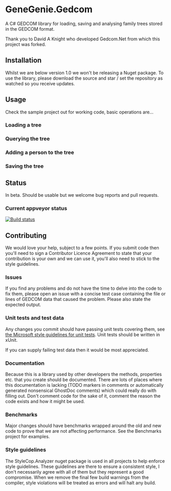 # GeneGenie.Gedcom

A C# GEDCOM library for loading, saving and analysing family trees stored in the GEDCOM format.

Thank you to David A Knight who developed Gedcom.Net from which this project was forked.

## Installation

Whilst we are below version 1.0 we won't be releasing a Nuget package. To use the library, please download the source and star / set the repository as watched so you receive updates.

## Usage

Check the sample project out for working code, basic operations are...

### Loading a tree
### Querying the tree
### Adding a person to the tree
### Saving the tree

## Status

In beta. Should be usable but we welcome bug reports and pull requests.

### Current appveyor status
[![Build status](https://ci.appveyor.com/api/projects/status/5o7cb79h0p7gci61?svg=true)](https://ci.appveyor.com/project/RyanONeill1970/genegenie-gedcom)

## Contributing

We would love your help, subject to a few points. If you submit code then you'll need to sign a Contributor Licence Agreement to state that your contribution is your own and we can use it, you'll also need to stick to the style guidelines.

### Issues

If you find any problems and do not have the time to delve into the code to fix them, please open an issue with a concise test case containing the file or lines of GEDCOM data that caused the problem. Please also state the expected output.

### Unit tests and test data 

Any changes you commit should have passing unit tests covering them, see [the Microsoft style guidelines for unit tests](https://github.com/aspnet/Home/wiki/Engineering-guidelines#unit-tests-and-functional-tests). Unit tests should be written in xUnit.

If you can supply failing test data then it would be most appreciated.

### Documentation

Because this is a library used by other developers the methods, properties etc. that you create should be documented. There are lots of places where this documentation is lacking (TODO markers in comments or automatically generated nonsensical GhostDoc comments) which could really do with filling out. Don't comment code for the sake of it, comment the reason the code exists and how it might be used.

### Benchmarks

Major changes should have benchmarks wrapped around the old and new code to prove that we are not affecting performance. See the Benchmarks project for examples.

### Style guidelines

The StyleCop.Analyzer nuget package is used in all projects to help enforce style guidelines. These guidelines are there to ensure a consistent style, I don't necessarily agree with all of them but they represent a good compromise. When we remove the final few build warnings from the compiler, style violations will be treated as errors and will halt any build.
